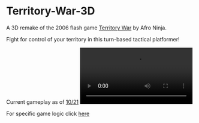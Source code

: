 # Territory-War-3D
A 3D remake of the 2006 flash game [Territory War](https://youtu.be/nGI3yRdBcVY?t=350) by Afro Ninja.

Fight for control of your territory in this turn-based tactical platformer!

Current gameplay as of [10/21](https://github.com/shourov-kundu/Territory-War-3D/commit/f4824cc1d20690628568f980c09dc822a1cea3d0)
<video src="https://github.com/shourov-kundu/Territory-War-3D/assets/39243909/4e700ecd-a239-4fe2-85ee-5c7e3f21a58f"></video>


For specific game logic click [here](https://github.com/shourov-kundu/Territory-War-3D/blob/main/Assets/Scripts/BattleSystem.cs)

